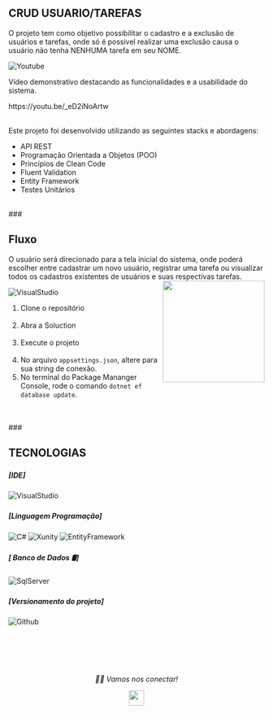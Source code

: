 ### <h2>CRUD USUARIO/TAREFAS
O projeto tem como objetivo possibilitar o cadastro e a exclusão de usuários e tarefas, onde só é possivel realizar uma exclusão causa o usuário não tenha NENHUMA tarefa em seu NOME.

![Youtube](https://img.shields.io/badge/-Youtube-000?style=for-the-badge&logo=Youtube)</br> 
<p>Vídeo demonstrativo destacando as funcionalidades e a usabilidade do sistema. </p>
https://youtu.be/_eD2iNoArtw </br><br>

Este projeto foi desenvolvido utilizando as seguintes stacks e abordagens:

- API REST
- Programação Orientada a Objetos (POO)
- Princípios de Clean Code
- Fluent Validation
- Entity Framework
- Testes Unitários
  
</br>
###<h2>Fluxo </h2>
O usuário será direcionado para a tela inicial do sistema, onde poderá escolher entre cadastrar um novo usuário, registrar uma tarefa ou visualizar todos os cadastros existentes de usuários e suas respectivas tarefas.
  
<img align="right" src="https://media.giphy.com/media/jRf5fsn8G6YaogAWxn/giphy.gif" width="200" height="200"/>

![VisualStudio ](https://img.shields.io/badge/Visual_Studio-000000?style=for-the-badge&logo=visual%20studio%20logoColor=blue)
1. Clone o repositório </br></br>
2. Abra a Soluction</br></br>
3. Execute o projeto</br></br>
4. No arquivo  `appsettings.json`, altere para sua string de conexão.</br>
5. No terminal do Package Mananger Console, rode o comando `dotnet ef database update`.</br>

</br></br>
###<h2>TECNOLOGIAS</h2>

### <h5> [IDE]</h5>
![VisualStudio](https://img.shields.io/badge/Visual_Studio_2019-000000?style=for-the-badge&logo=visual%20studio&logoColor=purple)


### <h5> [Linguagem Programação]</h5>
![C#](https://img.shields.io/badge/.NET6-512BD4?logo=.net&amp;logoColor=ffffff&amp;style=for-the-badge)
![Xunity](https://img.shields.io/badge/-Unity-000?style=for-the-badge&logo=Unity)
![EntityFramework](https://img.shields.io/badge/EntityFramework-512BD4?logo=EntityFramework&amp;logoColor=ffffff&amp;style=for-the-badge)

### <h5> [ Banco de Dados 🛢]</h5>
![SqlServer](https://img.shields.io/badge/Microsoft%20SQL%20Sever-000000?style=for-the-badge&logo=microsoft%20sql%20server&logoColor=white)



### <h5> [Versionamento do projeto] </h5>
![Github](http://img.shields.io/badge/-Github-000000?style=for-the-badge&logo=Github&logoColor=green)

</br></br></br></br>



<p align="center">
  <i>🤝🏻 Vamos nos conectar!</i>

  <p align="center">
    <a href="https://www.linkedin.com/in/felipe-santana-5059a0191/" alt="Linkedin"><img src="https://github.com/nitish-awasthi/nitish-awasthi/blob/master/174857.png" height="30" width="30"></a>
  </p>
